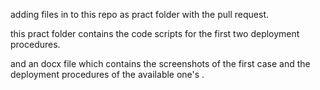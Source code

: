 adding files in to this repo as pract folder with the pull request.

this pract folder contains the code scripts for the first two deployment procedures. 

and an docx file which contains the screenshots of the first case and the deployment procedures of the available one's .
